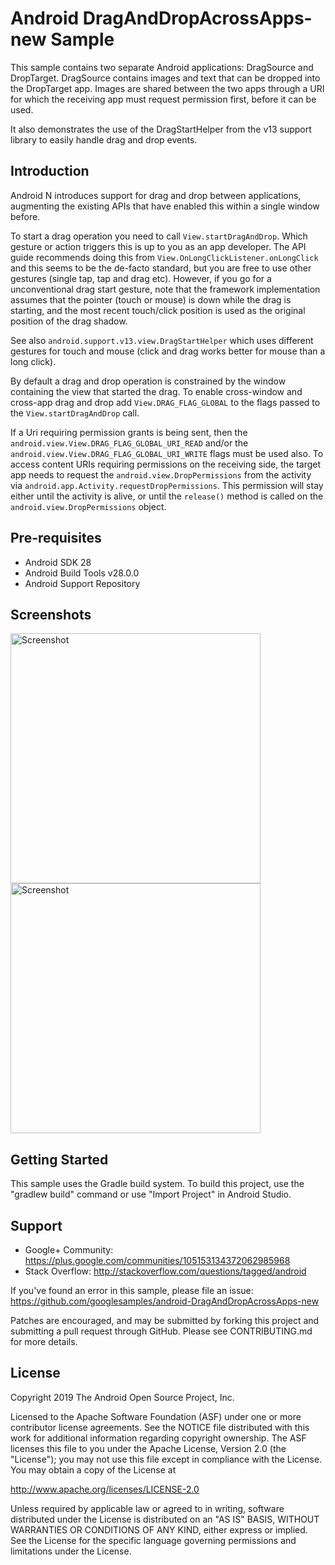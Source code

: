 
Android DragAndDropAcrossApps-new Sample
===================================

This sample contains two separate Android applications: DragSource and
DropTarget. DragSource contains images and text that can be dropped into the DropTarget
app. Images are shared between the two apps through a URI for which the receiving app
must request permission first, before it can be used.

It also demonstrates the use of the DragStartHelper from the v13 support library to easily
handle drag and drop events.

Introduction
------------

Android N introduces support for drag and drop between applications,
augmenting the existing APIs that have enabled this within a single
window before.

To start a drag operation you need to call `View.startDragAndDrop`.
Which gesture or action triggers this is up to you as an app developer.
The API guide recommends doing this from
`View.OnLongClickListener.onLongClick` and this seems to be the de-facto
standard, but you are free to use other gestures (single tap, tap and drag
etc).
However, if you go for a unconventional drag start gesture, note that
the framework implementation assumes that the pointer (touch or mouse)
is down while the drag is starting, and the most recent touch/click
position is used as the original position of the drag shadow.

See also `android.support.v13.view.DragStartHelper` which uses different
gestures for touch and mouse (click and drag works better for mouse
than a long click).

By default a drag and drop operation is constrained by the window
containing the view that started the drag.
To enable cross-window and cross-app drag and drop add
`View.DRAG_FLAG_GLOBAL` to the flags passed to the `View.startDragAndDrop`
call.

If a Uri requiring permission grants is being sent, then the
`android.view.View.DRAG_FLAG_GLOBAL_URI_READ` and/or the
`android.view.View.DRAG_FLAG_GLOBAL_URI_WRITE` flags must be used also.
To access content URIs requiring permissions on the receiving side, the target
app needs to request the `android.view.DropPermissions` from the activity via
`android.app.Activity.requestDropPermissions`. This permission will stay either
until the activity is alive, or until the `release()` method is called on the
`android.view.DropPermissions` object.

Pre-requisites
--------------

- Android SDK 28
- Android Build Tools v28.0.0
- Android Support Repository

Screenshots
-------------

<img src="screenshots/phone.png" height="400" alt="Screenshot"/> <img src="screenshots/tablet.png" height="400" alt="Screenshot"/> 

Getting Started
---------------

This sample uses the Gradle build system. To build this project, use the
"gradlew build" command or use "Import Project" in Android Studio.

Support
-------

- Google+ Community: https://plus.google.com/communities/105153134372062985968
- Stack Overflow: http://stackoverflow.com/questions/tagged/android

If you've found an error in this sample, please file an issue:
https://github.com/googlesamples/android-DragAndDropAcrossApps-new

Patches are encouraged, and may be submitted by forking this project and
submitting a pull request through GitHub. Please see CONTRIBUTING.md for more details.

License
-------

Copyright 2019 The Android Open Source Project, Inc.

Licensed to the Apache Software Foundation (ASF) under one or more contributor
license agreements.  See the NOTICE file distributed with this work for
additional information regarding copyright ownership.  The ASF licenses this
file to you under the Apache License, Version 2.0 (the "License"); you may not
use this file except in compliance with the License.  You may obtain a copy of
the License at

http://www.apache.org/licenses/LICENSE-2.0

Unless required by applicable law or agreed to in writing, software
distributed under the License is distributed on an "AS IS" BASIS, WITHOUT
WARRANTIES OR CONDITIONS OF ANY KIND, either express or implied.  See the
License for the specific language governing permissions and limitations under
the License.
